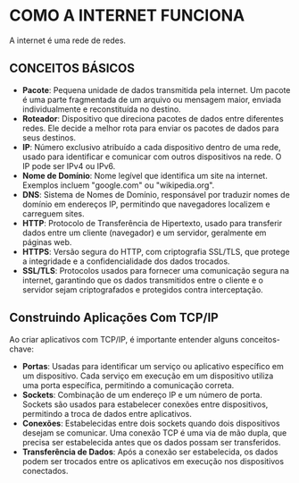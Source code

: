 # COMO A INTERNET FUNCIONA 
A internet é uma rede de redes.

## CONCEITOS BÁSICOS

- **Pacote**: Pequena unidade de dados transmitida pela internet. Um pacote é uma parte fragmentada de um arquivo ou mensagem maior, enviada individualmente e reconstituída no destino.  
- **Roteador**: Dispositivo que direciona pacotes de dados entre diferentes redes. Ele decide a melhor rota para enviar os pacotes de dados para seus destinos.  
- **IP**: Número exclusivo atribuído a cada dispositivo dentro de uma rede, usado para identificar e comunicar com outros dispositivos na rede. O IP pode ser IPv4 ou IPv6.  
- **Nome de Domínio**: Nome legível que identifica um site na internet. Exemplos incluem "google.com" ou "wikipedia.org".  
- **DNS**: Sistema de Nomes de Domínio, responsável por traduzir nomes de domínio em endereços IP, permitindo que navegadores localizem e carreguem sites.  
- **HTTP**: Protocolo de Transferência de Hipertexto, usado para transferir dados entre um cliente (navegador) e um servidor, geralmente em páginas web.  
- **HTTPS**: Versão segura do HTTP, com criptografia SSL/TLS, que protege a integridade e a confidencialidade dos dados trocados.  
- **SSL/TLS**: Protocolos usados para fornecer uma comunicação segura na internet, garantindo que os dados transmitidos entre o cliente e o servidor sejam criptografados e protegidos contra interceptação.  

## Construindo Aplicações Com TCP/IP

Ao criar aplicativos com TCP/IP, é importante entender alguns conceitos-chave:

- **Portas**: Usadas para identificar um serviço ou aplicativo específico em um dispositivo. Cada serviço em execução em um dispositivo utiliza uma porta específica, permitindo a comunicação correta.  
- **Sockets**: Combinação de um endereço IP e um número de porta. Sockets são usados para estabelecer conexões entre dispositivos, permitindo a troca de dados entre aplicativos.  
- **Conexões**: Estabelecidas entre dois sockets quando dois dispositivos desejam se comunicar. Uma conexão TCP é uma via de mão dupla, que precisa ser estabelecida antes que os dados possam ser transferidos.  
- **Transferência de Dados**: Após a conexão ser estabelecida, os dados podem ser trocados entre os aplicativos em execução nos dispositivos conectados.  
